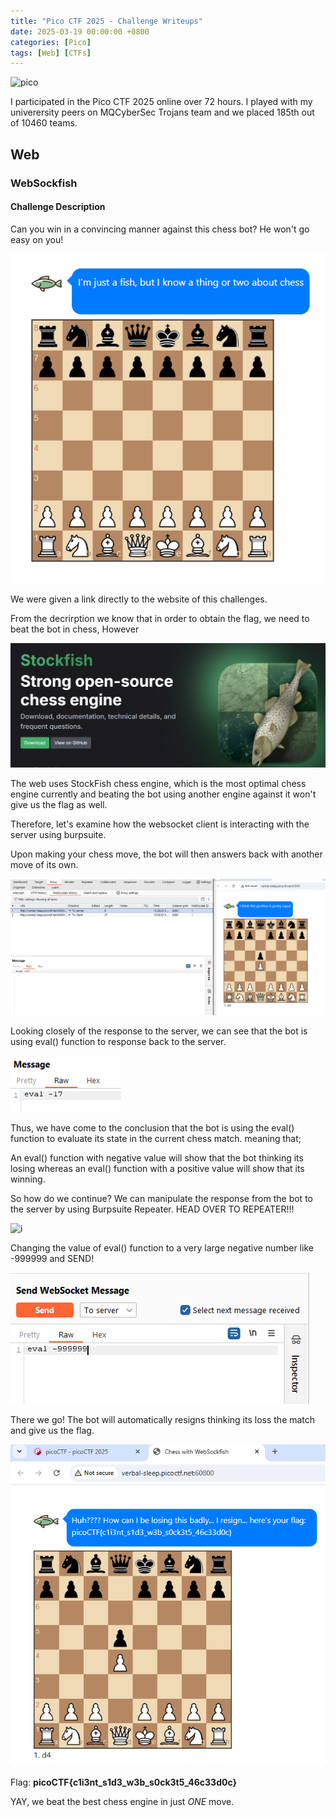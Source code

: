 ```yaml
---
title: "Pico CTF 2025 - Challenge Writeups"
date: 2025-03-19 00:00:00 +0800
categories: [Pico]
tags: [Web] [CTFs]
---
```

![pico](https://www.cylab.cmu.edu/_files/images/news/2023/0220-hd-picoctf-logo-fix.jpg)

I participated in the Pico CTF 2025 online over 72 hours. I played with my univerersity peers on MQCyberSec Trojans team and we placed 185th out of 10460 teams.

## Web 

### WebSockfish

#### Challenge Description
Can you win in a convincing manner against this chess bot? He won't go easy on you!

![i](https://github.com/ddhuya/ddhuya.github.io/blob/main/CTF/WebSockfish/1.PNG?raw=true)

We were given a link directly to the website of this challenges. 

From the decrirption we know that in order to obtain the flag, we need to beat the bot in chess, However

![i](https://github.com/ddhuya/ddhuya.github.io/blob/main/CTF/WebSockfish/123123.PNG?raw=true)

The web uses StockFish chess engine, which is the most optimal chess engine currently and beating the bot using another engine against it won't give us the flag as well.

Therefore, let's examine how the websocket client is interacting with the server using burpsuite.

Upon making your chess move, the bot will then answers back with another move of its own.

![i](https://github.com/ddhuya/ddhuya.github.io/blob/main/CTF/WebSockfish/2.png?raw=true)

Looking closely of the response to the server, we can see that the bot is using eval() function to response back to the server.

![i](https://github.com/ddhuya/ddhuya.github.io/blob/main/CTF/WebSockfish/eval.PNG?raw=true)

Thus, we have come to the conclusion that the bot is using the eval() function to evaluate its state in the current chess match. meaning that;

An eval() function with negative value will show that the bot thinking its losing whereas an eval() function with a positive value will show that its winning.

So how do we continue? We can manipulate the response from the bot to the server by using Burpsuite Repeater. HEAD OVER TO REPEATER!!!

![i](https://cdn.discordapp.com/attachments/1348153078733340702/1348153918504439878/image.png?ex=67e628ad&is=67e4d72d&hm=4adca3c76e6dbb77d0fac84e01b6e04d4f1c6684f4ecb72d4d11a2984e985024&)

Changing the value of eval() function to a very large negative number like -999999 and SEND!

![i](https://github.com/ddhuya/ddhuya.github.io/blob/main/CTF/WebSockfish/7.PNG?raw=true)

There we go! The bot will automatically resigns thinking its loss the match and give us the flag.

![i](https://github.com/ddhuya/ddhuya.github.io/blob/main/CTF/WebSockfish/5.png?raw=true)

Flag: __picoCTF{c1i3nt_s1d3_w3b_s0ck3t5_46c33d0c}__

YAY, we beat the best chess engine in just *ONE* move.

